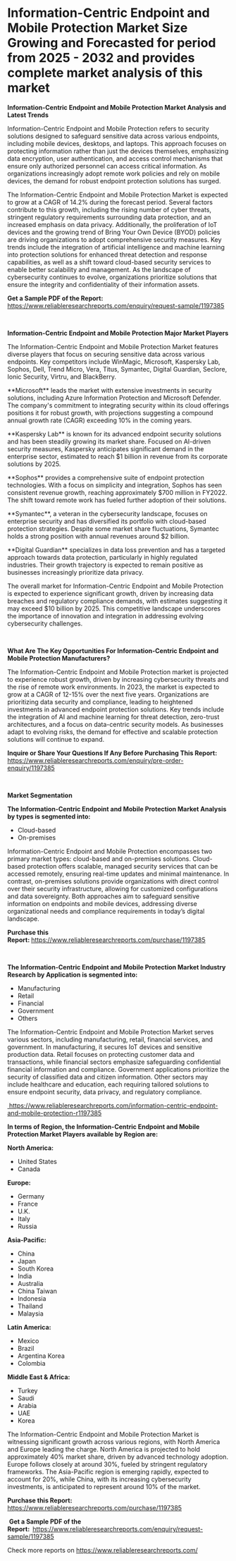 <p><h1>Information-Centric Endpoint and Mobile Protection Market Size Growing and Forecasted for period from 2025 - 2032 and provides complete market analysis of this market</h1></p><p><strong>Information-Centric Endpoint and Mobile Protection Market Analysis and Latest Trends</strong></p>
<p><p>Information-Centric Endpoint and Mobile Protection refers to security solutions designed to safeguard sensitive data across various endpoints, including mobile devices, desktops, and laptops. This approach focuses on protecting information rather than just the devices themselves, emphasizing data encryption, user authentication, and access control mechanisms that ensure only authorized personnel can access critical information. As organizations increasingly adopt remote work policies and rely on mobile devices, the demand for robust endpoint protection solutions has surged.</p><p>The Information-Centric Endpoint and Mobile Protection Market is expected to grow at a CAGR of 14.2% during the forecast period. Several factors contribute to this growth, including the rising number of cyber threats, stringent regulatory requirements surrounding data protection, and an increased emphasis on data privacy. Additionally, the proliferation of IoT devices and the growing trend of Bring Your Own Device (BYOD) policies are driving organizations to adopt comprehensive security measures. Key trends include the integration of artificial intelligence and machine learning into protection solutions for enhanced threat detection and response capabilities, as well as a shift toward cloud-based security services to enable better scalability and management. As the landscape of cybersecurity continues to evolve, organizations prioritize solutions that ensure the integrity and confidentiality of their information assets.</p></p>
<p><strong>Get a Sample PDF of the Report:&nbsp;</strong> <a href="https://www.reliableresearchreports.com/enquiry/request-sample/1197385?utm_campaign=3364&utm_medium=2&utm_source=Github&utm_content=ia&utm_term=11032025&utm_id=information-centric-endpoint-and-mobile-protection">https://www.reliableresearchreports.com/enquiry/request-sample/1197385</a></p>
<p>&nbsp;</p>
<p><strong>Information-Centric Endpoint and Mobile Protection Major Market Players</strong></p>
<p><p>The Information-Centric Endpoint and Mobile Protection Market features diverse players that focus on securing sensitive data across various endpoints. Key competitors include WinMagic, Microsoft, Kaspersky Lab, Sophos, Dell, Trend Micro, Vera, Titus, Symantec, Digital Guardian, Seclore, Ionic Security, Virtru, and BlackBerry.</p><p>**Microsoft** leads the market with extensive investments in security solutions, including Azure Information Protection and Microsoft Defender. The company's commitment to integrating security within its cloud offerings positions it for robust growth, with projections suggesting a compound annual growth rate (CAGR) exceeding 10% in the coming years.</p><p>**Kaspersky Lab** is known for its advanced endpoint security solutions and has been steadily growing its market share. Focused on AI-driven security measures, Kaspersky anticipates significant demand in the enterprise sector, estimated to reach $1 billion in revenue from its corporate solutions by 2025.</p><p>**Sophos** provides a comprehensive suite of endpoint protection technologies. With a focus on simplicity and integration, Sophos has seen consistent revenue growth, reaching approximately $700 million in FY2022. The shift toward remote work has fueled further adoption of their solutions.</p><p>**Symantec**, a veteran in the cybersecurity landscape, focuses on enterprise security and has diversified its portfolio with cloud-based protection strategies. Despite some market share fluctuations, Symantec holds a strong position with annual revenues around $2 billion.</p><p>**Digital Guardian** specializes in data loss prevention and has a targeted approach towards data protection, particularly in highly regulated industries. Their growth trajectory is expected to remain positive as businesses increasingly prioritize data privacy.</p><p>The overall market for Information-Centric Endpoint and Mobile Protection is expected to experience significant growth, driven by increasing data breaches and regulatory compliance demands, with estimates suggesting it may exceed $10 billion by 2025. This competitive landscape underscores the importance of innovation and integration in addressing evolving cybersecurity challenges.</p></p>
<p>&nbsp;</p>
<p><strong>What Are The Key Opportunities For Information-Centric Endpoint and Mobile Protection Manufacturers?</strong></p>
<p><p>The Information-Centric Endpoint and Mobile Protection market is projected to experience robust growth, driven by increasing cybersecurity threats and the rise of remote work environments. In 2023, the market is expected to grow at a CAGR of 12-15% over the next five years. Organizations are prioritizing data security and compliance, leading to heightened investments in advanced endpoint protection solutions. Key trends include the integration of AI and machine learning for threat detection, zero-trust architectures, and a focus on data-centric security models. As businesses adapt to evolving risks, the demand for effective and scalable protection solutions will continue to expand.</p></p>
<p><strong>Inquire or Share Your Questions If Any Before Purchasing This Report:</strong> <a href="https://www.reliableresearchreports.com/enquiry/pre-order-enquiry/1197385?utm_campaign=3364&utm_medium=2&utm_source=Github&utm_content=ia&utm_term=11032025&utm_id=information-centric-endpoint-and-mobile-protection">https://www.reliableresearchreports.com/enquiry/pre-order-enquiry/1197385</a></p>
<p>&nbsp;</p>
<p><strong>Market Segmentation</strong></p>
<p><strong>The Information-Centric Endpoint and Mobile Protection Market Analysis by types is segmented into:</strong></p>
<p><ul><li>Cloud-based</li><li>On-premises</li></ul></p>
<p><p>Information-Centric Endpoint and Mobile Protection encompasses two primary market types: cloud-based and on-premises solutions. Cloud-based protection offers scalable, managed security services that can be accessed remotely, ensuring real-time updates and minimal maintenance. In contrast, on-premises solutions provide organizations with direct control over their security infrastructure, allowing for customized configurations and data sovereignty. Both approaches aim to safeguard sensitive information on endpoints and mobile devices, addressing diverse organizational needs and compliance requirements in today’s digital landscape.</p></p>
<p><strong>Purchase this Report:&nbsp;</strong><a href="https://www.reliableresearchreports.com/purchase/1197385?utm_campaign=3364&utm_medium=2&utm_source=Github&utm_content=ia&utm_term=11032025&utm_id=information-centric-endpoint-and-mobile-protection">https://www.reliableresearchreports.com/purchase/1197385</a></p>
<p>&nbsp;</p>
<p><strong>The Information-Centric Endpoint and Mobile Protection Market Industry Research by Application is segmented into:</strong></p>
<p><ul><li>Manufacturing</li><li>Retail</li><li>Financial</li><li>Government</li><li>Others</li></ul></p>
<p><p>The Information-Centric Endpoint and Mobile Protection Market serves various sectors, including manufacturing, retail, financial services, and government. In manufacturing, it secures IoT devices and sensitive production data. Retail focuses on protecting customer data and transactions, while financial sectors emphasize safeguarding confidential financial information and compliance. Government applications prioritize the security of classified data and citizen information. Other sectors may include healthcare and education, each requiring tailored solutions to ensure endpoint security, data privacy, and regulatory compliance.</p></p>
<p><a href="https://www.reliableresearchreports.com/information-centric-endpoint-and-mobile-protection-r1197385?utm_campaign=3364&utm_medium=2&utm_source=Github&utm_content=ia&utm_term=11032025&utm_id=information-centric-endpoint-and-mobile-protection">&nbsp;https://www.reliableresearchreports.com/information-centric-endpoint-and-mobile-protection-r1197385</a></p>
<p><strong>In terms of Region, the Information-Centric Endpoint and Mobile Protection Market Players available by Region are:</strong></p>
<p>
    <p> <strong> North America: </strong>
        <ul>
            <li>United States</li>
            <li>Canada</li>
        </ul>
        </p> 
    <p> <strong> Europe: </strong>
        <ul>
            <li>Germany</li>
            <li>France</li>
            <li>U.K.</li>
            <li>Italy</li>
            <li>Russia</li>
        </ul>
        </p> 
    <p> <strong> Asia-Pacific: </strong>
        <ul>
            <li>China</li>
            <li>Japan</li>
            <li>South Korea</li>
            <li>India</li>
            <li>Australia</li>
            <li>China Taiwan</li>
            <li>Indonesia</li>
            <li>Thailand</li>
            <li>Malaysia</li>
        </ul>
        </p> 
    <p> <strong> Latin America: </strong>
        <ul>
            <li>Mexico</li>
            <li>Brazil</li>
            <li>Argentina Korea</li>
            <li>Colombia</li>
        </ul>
        </p> 
    <p> <strong> Middle East & Africa: </strong>
        <ul>
            <li>Turkey</li>
            <li>Saudi</li>
            <li>Arabia</li>
            <li>UAE</li>
            <li>Korea</li>
        </ul>
    </p>
    </p>
<p><p>The Information-Centric Endpoint and Mobile Protection Market is witnessing significant growth across various regions, with North America and Europe leading the charge. North America is projected to hold approximately 40% market share, driven by advanced technology adoption. Europe follows closely at around 30%, fueled by stringent regulatory frameworks. The Asia-Pacific region is emerging rapidly, expected to account for 20%, while China, with its increasing cybersecurity investments, is anticipated to represent around 10% of the market.</p></p>
<p><strong>Purchase this Report: </strong><a href="https://www.reliableresearchreports.com/purchase/1197385?utm_campaign=3364&utm_medium=2&utm_source=Github&utm_content=ia&utm_term=11032025&utm_id=information-centric-endpoint-and-mobile-protection">https://www.reliableresearchreports.com/purchase/1197385</a></p>
<p>&nbsp;<strong>Get a Sample PDF of the Report:&nbsp;&nbsp;</strong><a href="https://www.reliableresearchreports.com/enquiry/request-sample/1197385?utm_campaign=3364&utm_medium=2&utm_source=Github&utm_content=ia&utm_term=11032025&utm_id=information-centric-endpoint-and-mobile-protection">https://www.reliableresearchreports.com/enquiry/request-sample/1197385</a></p>
<p><strong></strong></p>
<p>Check more reports on <a href="https://www.reliableresearchreports.com/?utm_campaign=3364&utm_medium=2&utm_source=Github&utm_content=ia&utm_term=11032025&utm_id=information-centric-endpoint-and-mobile-protection">https://www.reliableresearchreports.com/</a></p>